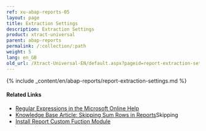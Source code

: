 ```yaml
---
ref: xu-abap-reports-05
layout: page
title: Extraction Settings
description: Extraction Settings
product: xtract-universal
parent: abap-reports
permalink: /:collection/:path
weight: 5
lang: en_GB
old_url: /Xtract-Universal-EN/default.aspx?pageid=report-extraction-settings
---
```

{% include _content/en/abap-reports/report-extraction-settings.md %}


#### Related Links
- [Regular Expressions in the Microsoft Online Help](http://msdn.microsoft.com/en-us/library/az24scfc.aspx)
- [Knowledge Base Article: Skipping Sum Rows in Reports](https://kb.theobald-software.com/xtract-universal/skip-rows-in-reports)Skipping 
- [Install Report Custom Fuction Module](../sap-customizing/install-report-custom-function-module)
